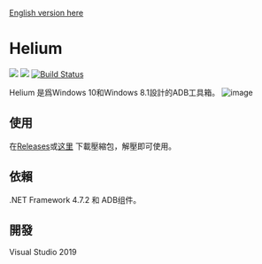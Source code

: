 [English version here](https://github.com/hello-world-404/Helium/blob/master/README_EN.md)

# Helium
[![](https://img.shields.io/badge/blog-@hello_world_404-blue.svg?style=plastic)](https://www.geshkii.xyz)
[![](https://img.shields.io/badge/lang-CSharp-green.svg?style=plastic)]()
[![Build Status](https://travis-ci.com/hello-world-404/Helium.svg?branch=master)](https://travis-ci.com/hello-world-404/Helium)

Helium 是爲Windows 10和Windows 8.1設計的ADB工具箱。
![image](https://github.com/hello-world-404/Helium/blob/master/img/splash.png)

## 使用
在[Releases](https://github.com/hello-world-404/Helium/releases)或[这里](https://www.geshkii.xyz/geshkii) 下載壓縮包，解壓即可使用。

## 依賴
.NET Framework 4.7.2 和 ADB组件。

## 開發
Visual Studio 2019



